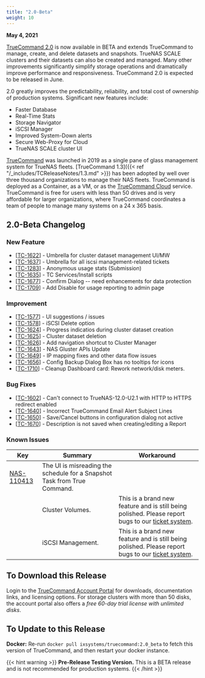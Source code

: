 ```yaml
---
title: "2.0-Beta"
weight: 10
---
```


**May 4, 2021**

[TrueCommand 2.0](https://www.truenas.com/docs/truecommand/) is now available in BETA and extends TrueCommand to manage, create, and delete datasets and snapshots. TrueNAS SCALE clusters and their datasets can also be created and managed. Many other improvements significantly simplify storage operations and dramatically improve performance and responsiveness. TrueCommand 2.0 is expected to be released in June.

2.0 greatly improves the predictability, reliability, and total cost of ownership of production systems. Significant new features include:

* Faster Database
* Real-Time Stats
* Storage Navigator
* iSCSI Manager
* Improved System-Down alerts
* Secure Web-Proxy for Cloud
* TrueNAS SCALE cluster UI

[TrueCommand](https://www.truenas.com/truecommand/) was launched in 2019 as a single pane of glass management system for TrueNAS fleets. [TrueCommand 1.3]({{< ref "/_includes/TCReleaseNotes/1.3.md" >}}) has been adopted by well over three thousand organizations to manage their NAS fleets. TrueCommand is deployed as a Container, as a VM, or as the [TrueCommand Cloud](https://www.ixsystems.com/blog/truenas-with-truecommand-cloud/) service. TrueCommand is free for users with less than 50 drives and is very affordable for larger organizations, where TrueCommand coordinates a team of people to manage many systems on a 24 x 365 basis.

## 2.0-Beta Changelog

### New Feature

<ul>
<li>[<a href='https://jira.ixsystems.com/browse/TC-1622'>TC-1622</a>] -         Umbrella for cluster dataset management UI/MW
</li>
<li>[<a href='https://jira.ixsystems.com/browse/TC-1637'>TC-1637</a>] -         Umbrella for all iscsi management-related tickets
</li>
<li>[<a href='https://jira.ixsystems.com/browse/TC-1283'>TC-1283</a>] -         Anonymous usage stats (Submission)
</li>
<li>[<a href='https://jira.ixsystems.com/browse/TC-1635'>TC-1635</a>] -         TC Services/Install scripts
</li>
<li>[<a href='https://jira.ixsystems.com/browse/TC-1677'>TC-1677</a>] -         Confirm Dialog -- need enhancements for data protection
</li>
<li>[<a href='https://jira.ixsystems.com/browse/TC-1709'>TC-1709</a>] -         Add Disable for usage reporting to admin page
</li>
</ul>

### Improvement

<ul>
<li>[<a href='https://jira.ixsystems.com/browse/TC-1577'>TC-1577</a>] -         UI suggestions / issues
</li>
<li>[<a href='https://jira.ixsystems.com/browse/TC-1578'>TC-1578</a>] -         iSCSI Delete option
</li>
<li>[<a href='https://jira.ixsystems.com/browse/TC-1624'>TC-1624</a>] -         Progress indicatios during cluster dataset creation
</li>
<li>[<a href='https://jira.ixsystems.com/browse/TC-1625'>TC-1625</a>] -         Cluster dataset deletion
</li>
<li>[<a href='https://jira.ixsystems.com/browse/TC-1626'>TC-1626</a>] -         Add navigation shortcut to Cluster Manager
</li>
<li>[<a href='https://jira.ixsystems.com/browse/TC-1643'>TC-1643</a>] -         NAS Gluster APIs Update
</li>
<li>[<a href='https://jira.ixsystems.com/browse/TC-1649'>TC-1649</a>] -         IP mapping fixes and other data flow issues
</li>
<li>[<a href='https://jira.ixsystems.com/browse/TC-1656'>TC-1656</a>] -         Config Backup Dialog Box has no tooltips for icons
</li>
<li>[<a href='https://jira.ixsystems.com/browse/TC-1710'>TC-1710</a>] -         Cleanup Dashboard card: Rework network/disk meters.
</li>
</ul>



### Bug Fixes

<ul>
<li>[<a href='https://jira.ixsystems.com/browse/TC-1602'>TC-1602</a>] -         Can't connect to TrueNAS-12.0-U2.1 with HTTP to HTTPS redirect enabled
</li>
<li>[<a href='https://jira.ixsystems.com/browse/TC-1640'>TC-1640</a>] -         Incorrect TrueCommand Email Alert Subject Lines
</li>
<li>[<a href='https://jira.ixsystems.com/browse/TC-1650'>TC-1650</a>] -         Save/Cancel buttons in configuration dialog not active
</li>
<li>[<a href='https://jira.ixsystems.com/browse/TC-1670'>TC-1670</a>] -         Description is not saved when creating/editing a Report
</li>
</ul>

### Known Issues

<body class="ql-editor ql-editor-view" style="font-size:14px;">
    <html>
        <body>
            <table width="100%">
                <thead><tr><th>Key</th><th>Summary</th><th>Workaround</th></tr></thead>
                <tbody>
                   <tr>
                      <td><a href="https://jira.ixsystems.com/browse/NAS-110413" target="_blank">NAS-110413</a></td>
                      <td>The UI is misreading the schedule for a Snapshot Task from True Command.</td>
                      <td></td>
                  </tr>
                  <tr>
                      <td></td>
                      <td>Cluster Volumes.</td>
                      <td> This is a brand new feature and is still being polished. Please report bugs to our <a href="https://jira.ixsystems.com"                                                     target="_blank">ticket system</a>.</td>
                  </tr>
                      <td></td>
                      <td>iSCSI Management.</td>
                      <td> This is a brand new feature and is still being polished. Please report bugs to our <a href="https://jira.ixsystems.com"                                                     target="_blank">ticket system</a>.</td>
                  </tr>
		</tbody>
            </table>
        </body>
    </html>

## To Download this Release
 
Login to the [TrueCommand Account Portal](https://portal.ixsystems.com) for downloads, documentation links, and licensing options.
For storage clusters with more than 50 disks, the account portal also offers a *free 60-day trial license with unlimited disks*.
 
## To Update to this Release
 
**Docker:** Re-run `docker pull ixsystems/truecommand:2.0_beta` to fetch this version of TrueCommand, and then restart your docker instance.
 
{{< hint warning >}}
**Pre-Release Testing Version.**
This is a BETA release and is not recommended for production systems.
{{< /hint >}}
